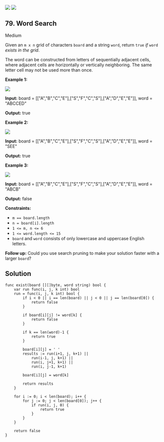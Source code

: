 [![](https://img.shields.io/github/stars/javadev/LeetCode-in-All?label=Stars&style=flat-square)](https://github.com/javadev/LeetCode-in-All)
[![](https://img.shields.io/github/forks/javadev/LeetCode-in-All?label=Fork%20me%20on%20GitHub%20&style=flat-square)](https://github.com/javadev/LeetCode-in-All/fork)

## 79\. Word Search

Medium

Given an `m x n` grid of characters `board` and a string `word`, return `true` _if_ `word` _exists in the grid_.

The word can be constructed from letters of sequentially adjacent cells, where adjacent cells are horizontally or vertically neighboring. The same letter cell may not be used more than once.

**Example 1:**

![](https://assets.leetcode.com/uploads/2020/11/04/word2.jpg)

**Input:** board = \[\["A","B","C","E"],["S","F","C","S"],["A","D","E","E"]], word = "ABCCED"

**Output:** true

**Example 2:**

![](https://assets.leetcode.com/uploads/2020/11/04/word-1.jpg)

**Input:** board = \[\["A","B","C","E"],["S","F","C","S"],["A","D","E","E"]], word = "SEE"

**Output:** true

**Example 3:**

![](https://assets.leetcode.com/uploads/2020/10/15/word3.jpg)

**Input:** board = \[\["A","B","C","E"],["S","F","C","S"],["A","D","E","E"]], word = "ABCB"

**Output:** false

**Constraints:**

*   `m == board.length`
*   `n = board[i].length`
*   `1 <= m, n <= 6`
*   `1 <= word.length <= 15`
*   `board` and `word` consists of only lowercase and uppercase English letters.

**Follow up:** Could you use search pruning to make your solution faster with a larger `board`?

## Solution

```golang
func exist(board [][]byte, word string) bool {
	var run func(i, j, k int) bool
	run = func(i, j, k int) bool {
		if i < 0 || i == len(board) || j < 0 || j == len(board[0]) {
			return false
		}

		if board[i][j] != word[k] {
			return false
		}

		if k == len(word)-1 {
			return true
		}

		board[i][j] = ' '
		results := run(i+1, j, k+1) ||
			run(i-1, j, k+1) ||
			run(i, j+1, k+1) ||
			run(i, j-1, k+1)

		board[i][j] = word[k]

		return results
	}

	for i := 0; i < len(board); i++ {
		for j := 0; j < len(board[0]); j++ {
			if run(i, j, 0) {
				return true
			}
		}
	}

	return false
}
```